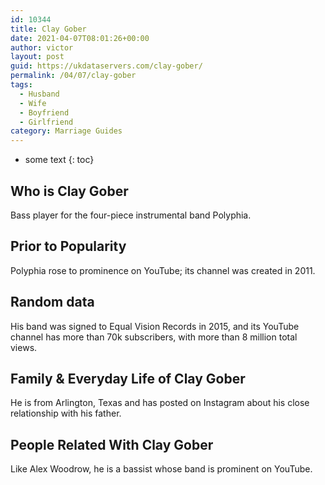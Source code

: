 ```yaml
---
id: 10344
title: Clay Gober
date: 2021-04-07T08:01:26+00:00
author: victor
layout: post
guid: https://ukdataservers.com/clay-gober/
permalink: /04/07/clay-gober
tags:
  - Husband
  - Wife
  - Boyfriend
  - Girlfriend
category: Marriage Guides
---
```


* some text
{: toc}


## Who is Clay Gober



Bass player for the four-piece instrumental band Polyphia.

                
                
                
## Prior to Popularity



Polyphia rose to prominence on YouTube; its channel was created in 2011.

                
                
                
## Random data



His band was signed to Equal Vision Records in 2015, and its YouTube channel has more than 70k subscribers, with more than 8 million total views.

                
                
                
## Family & Everyday Life of Clay Gober



He is from Arlington, Texas and has posted on Instagram about his close relationship with his father.

                
                
                
## People Related With Clay Gober



Like Alex Woodrow, he is a bassist whose band is prominent on YouTube.

                
              
            
          
          
          